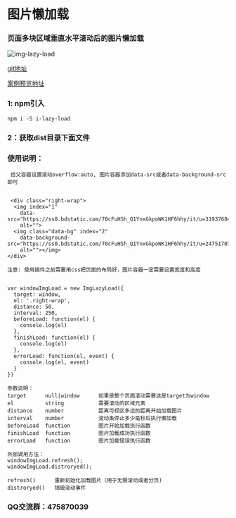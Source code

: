 # 图片懒加载

### 页面多块区域垂直水平滚动后的图片懒加载

![img-lazy-load](https://github.com/WangZhenHao/img-lazy-load/blob/master/example/1.png)

[git地址](https://github.com/WangZhenHao/img-lazy-load)

[案例预览地址](https://wangzhenhao.github.io/img-lazy-load/example/demo.html)

### 1: npm引入
```
npm i -S i-lazy-load
```
### 2：获取dist目录下面文件


### 使用说明：
```
 给父容器设置滚动overflow:auto, 图片容器添加data-src或者data-background-src即可


 <div class="right-wrap">
  <img index="1"
    data-src="https://ss0.bdstatic.com/70cFuHSh_Q1YnxGkpoWK1HF6hhy/it/u=3193768446,2243374232&fm=26&gp=0.jpg"
    alt="">
  <img class="data-bg" index="2"
    data-background-src="https://ss0.bdstatic.com/70cFuHSh_Q1YnxGkpoWK1HF6hhy/it/u=247517070,1591581274&fm=26&gp=0.jpg"
    alt=""></img>
</div>

```
```
注意: 使用插件之前需要用css把页面的布局好，图片容器一定需要设置宽度和高度


var windowImgLoad = new ImgLazyLoad({
  target: window,
  el: '.right-wrap',
  distance: 50,
  interval: 250,
  beforeLoad: function(el) {
    console.log(el)
  },
  finishLoad: function(el) {
    console.log(el)
  },
  errorLoad: function(el, event) {
    console.log(el, event)
  }
})

参数说明：
target      null|window      如果是整个页面滚动需要这是target为window
el          string           需要滚动的区域元素
distance    number           距离可视区多远的距离开始加载图片
interval    number           滚动条停止多少毫秒后执行懒加载
beforeLoad  function         图片开始加载执行函数
finishLoad  function         图片加载成功执行函数
errorLoad   function         图片加载错误执行函数
```

```
外部调用方法：
windowImgLoad.refresh();
windowImgLoad.distroryed();

refresh()      重新初始化加载图片（用于无限滚动或者分页)
distroryed()   销毁滚动事件
```

### QQ交流群：475870039 
